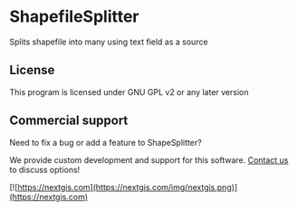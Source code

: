# ShapefileSplitter
Splits shapefile into many using text field as a source

License
-------
This program is licensed under GNU GPL v2 or any later version

Commercial support
------------------
Need to fix a bug or add a feature to ShapeSplitter? 

We provide custom development and support for this software. [Contact us](https://nextgis.com/contact/) to discuss options!

[![https://nextgis.com](https://nextgis.com/img/nextgis.png)](https://nextgis.com)
